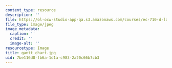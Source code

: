 ```yaml
---
content_type: resource
description: ''
file: https://ol-ocw-studio-app-qa.s3.amazonaws.com/courses/ec-710-d-lab-medical-technologies-for-the-developing-world-spring-2010/7be116d8fb6a1d1ac9832a20c66b7cb3_gantt_chart.jpg
file_type: image/jpeg
image_metadata:
  caption: ''
  credit: ''
  image-alt: ''
resourcetype: Image
title: gantt_chart.jpg
uid: 7be116d8-fb6a-1d1a-c983-2a20c66b7cb3
---
```

